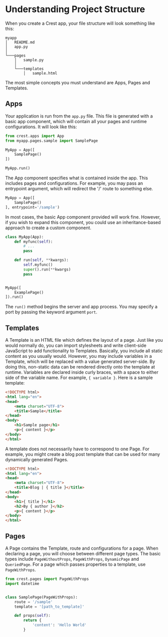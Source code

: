 # Understanding Project Structure

When you create a Crest app, your file structure will look something like this:
```
myapp
│   README.md
│   app.py    
│
└───pages
    │   sample.py
    │
    └───templates
        │   sample.html
```
The most simple concepts you must understand are Apps, Pages and Templates. 

## Apps
Your application is run from the ```app.py``` file. 
This file is generated with a basic app component, which will contain all your pages and runtime configurations. It will look like this:
```python
from crest.apps import App
from myapp.pages.sample import SamplePage

MyApp = App([
    SamplePage()
])

MyApp.run()
```
The App component specifies what is contained inside the app. This includes pages and configurations. For example, you may pass an entrypoint
argument, which will redirect the '/' route to something else.
```python
MyApp = App([
    SamplePage()
], entrypoint='/sample')
```

In most cases, the basic App component provided will work fine. However, if you wish to expand this component, you could use an inheritance-based approach
to create a custom component.
```python
class MyApp(App):
    def myfunc(self):
        # ...
        pass

    def run(self, **kwargs):
        self.myfunc()
        super().run(**kwargs)
        pass


MyApp([
    ExamplePage()
]).run()
```
The ```run()``` method begins the server and app process. You may specify a port by passing the keyword argument ```port```.

## Templates
A Template is an HTML file which defines the layout of a page. Just like you would normally do, you can import stylesheets and write client-side 
JavaScript to add functionality to Templates. Basically, you include all static content as you usually would. However, you may include variables
in a Template, which will be replaced with a value generated server-side. By doing this, non-static data can be rendered directly onto the template
at runtime. Variables are declared inside curly braces, with a space to either side of the variable name. For example, ```{ variable }```.
Here is a sample template:
```html
<!DOCTYPE html>
<html lang="en">
<head>
    <meta charset="UTF-8">
    <title>Sample</title>
</head>
<body>
    <h1>Sample page</h1>
    <p>{ content }</p>
</body>
</html>
```
A template does not necessarily have to correspond to one Page. For example, you might create a blog post template that can be used for many dynamically generated Pages.
```html
<!DOCTYPE html>
<html lang="en">
<head>
    <meta charset="UTF-8">
    <title>Blog | { title }</title>
</head>
<body>
    <h1>{ title }</h1>
    <h2>By { author }</h2>
    <p>{ content }</p>
</body>
</html>
```

## Pages
A Page contains the Template, route and configurations for a page. When declaring a page, you will choose between different page types. The basic types include
```PageWithoutProps```, ```PageWithProps```, ```DynamicPage``` and ```QueriedPage```. For a page which passes properties to a template, use ```PageWithProps```.
```python
from crest.pages import PageWithProps
import datetime


class SamplePage(PageWithProps):
    route = '/sample'
    template = '[path_to_template]'

    def props(self):
        return {
            'content': 'Hello World'
        }

```